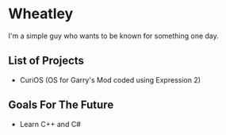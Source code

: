 # Wheatley
I'm a simple guy who wants to be known for something one day.

## List of Projects
* CuriOS (OS for Garry's Mod coded using Expression 2)

## Goals For The Future
* Learn C++ and C#
